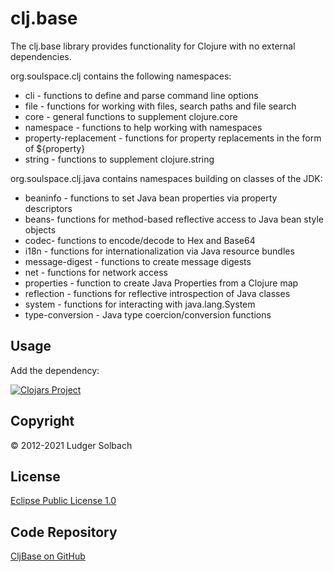 clj.base
========
The clj.base library provides functionality for Clojure with no external dependencies.

org.soulspace.clj contains the following namespaces:
* cli - functions to define and parse command line options
* file - functions for working with files, search paths and file search
* core - general functions to supplement clojure.core
* namespace - functions to help working with namespaces
* property-replacement - functions for property replacements in the form of ${property}
* string - functions to supplement clojure.string

org.soulspace.clj.java contains namespaces building on classes of the JDK:
* beaninfo - functions to set Java bean properties via property descriptors
* beans- functions for method-based reflective access to Java bean style objects
* codec- functions to encode/decode to Hex and Base64
* i18n - functions for internationalization via Java resource bundles
* message-digest - functions to create message digests
* net - functions for network access
* properties - function to create Java Properties from a Clojure map
* reflection - functions for reflective introspection of Java classes
* system - functions for interacting with java.lang.System
* type-conversion - Java type coercion/conversion functions


Usage
-----
Add the dependency: 

[![Clojars Project](https://img.shields.io/clojars/v/org.soulspace.clj/clj.base.svg)](https://clojars.org/org.soulspace.clj/clj.base)

Copyright
---------
© 2012-2021 Ludger Solbach

License
-------
[Eclipse Public License 1.0](http://www.eclipse.org/legal/epl-v10.html)

Code Repository
---------------
[CljBase on GitHub](https://github.com/soulspace-org/clj.base)
